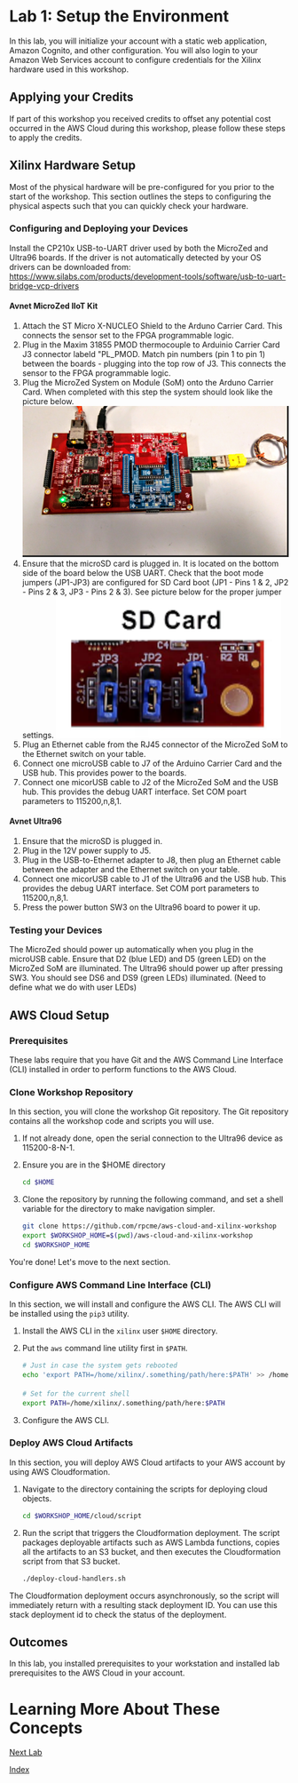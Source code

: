 # Lab 1: Setup the Environment

In this lab, you will initialize your account with a static web application, Amazon Cognito, and other configuration.  You will also login to your Amazon Web Services account to configure credentials for the Xilinx hardware used in this workshop.

## Applying your Credits

If part of this workshop you received credits to offset any potential cost occurred in the AWS Cloud during this workshop, please follow these steps to apply the credits.


## Xilinx Hardware Setup

Most of the physical hardware will be pre-configured for you prior to the start of the workshop.  This section outlines the steps to configuring the physical aspects such that you can quickly check your hardware.

### Configuring and Deploying your Devices

Install the CP210x USB-to-UART driver used by both the MicroZed and Ultra96 boards.  If the driver is not automatically detected by your OS drivers can be downloaded from: https://www.silabs.com/products/development-tools/software/usb-to-uart-bridge-vcp-drivers

#### Avnet MicroZed IIoT Kit
1. Attach the ST Micro X-NUCLEO Shield to the Arduno Carrier Card.  This connects the sensor set to the FPGA programmable logic.
2. Plug in the Maxim 31855 PMOD thermocouple to Arduinio Carrier Card J3 connector labeld "PL_PMOD.  Match pin numbers (pin 1 to pin 1) between the boards - plugging into the top row of J3.  This connects the sensor to the FPGA programmable logic.
3. Plug the MicroZed System on Module (SoM) onto the Arduno Carrier Card.  When completed with this step the system should look like the picture below.
![alt text](images/MicroZed_IIoT_HW_Overview.png "IIoT Kit Overview")
4. Ensure that the microSD card is plugged in. It is located on the bottom side of the board below the USB UART.  Check that the boot mode jumpers (JP1-JP3) are configured for SD Card boot (JP1 - Pins 1 & 2, JP2 - Pins 2 & 3, JP3 - Pins 2 & 3). See picture below for the proper jumper settings.
![alt text](images/MicroZed_SD_CardJumperSettings.png?raw=true "SD Card Boot Jumper Settings")
5. Plug an Ethernet cable from the RJ45 connector of the MicroZed SoM to the Ethernet switch on your table.
6. Connect one microUSB cable to J7 of the Arduino Carrier Card and the USB hub.  This provides power to the boards.
7. Connect one micorUSB cable to J2 of the MicroZed SoM and the USB hub.  This provides the debug UART interface. Set COM poart parameters to 115200,n,8,1.
 
#### Avnet Ultra96

1. Ensure that the microSD is plugged in.
2. Plug in the 12V power supply to J5.
3. Plug in the USB-to-Ethernet adapter to J8, then plug an Ethernet cable between the adapter and the Ethernet switch on your table.
4. Connect one micorUSB cable to J1 of the Ultra96 and the USB hub.  This provides the debug UART interface. Set COM port parameters to 115200,n,8,1.
5. Press the power button SW3 on the Ultra96 board to power it up.

### Testing your Devices

The MicroZed should power up automatically when you plug in the microUSB cable.  Ensure that D2 (blue LED) and D5 (green LED) on the MicroZed SoM are illuminated.
The Ultra96 should power up after pressing SW3.  You should see DS6 and DS9 (green LEDs) illuminated.  (Need to define what we do with user LEDs) 


## AWS Cloud Setup


### Prerequisites

These labs require that you have Git and the AWS Command Line Interface (CLI) installed in order to perform functions to the AWS Cloud.

### Clone Workshop Repository

In this section, you will clone the workshop Git repository.  The Git repository contains all the workshop code and scripts you will use.

1. If not already done, open the serial connection to the Ultra96 device as 115200-8-N-1.
2. Ensure you are in the $HOME directory

   ```bash
   cd $HOME
   ```
3. Clone the repository by running the following command, and set a shell variable for the directory to make navigation simpler.

   ```bash
   git clone https://github.com/rpcme/aws-cloud-and-xilinx-workshop
   export $WORKSHOP_HOME=$(pwd)/aws-cloud-and-xilinx-workshop
   cd $WORKSHOP_HOME
   ```
You're done! Let's move to the next section.

### Configure AWS Command Line Interface (CLI)

In this section, we will install and configure the AWS CLI.  The AWS CLI will be installed using the ```pip3``` utility.

1. Install the AWS CLI in the ```xilinx``` user ```$HOME``` directory.
2. Put the ```aws``` command line utility first in ```$PATH```.

   ```bash
   # Just in case the system gets rebooted
   echo 'export PATH=/home/xilinx/.something/path/here:$PATH' >> /home/xilinx/.profile
   
   # Set for the current shell
   export PATH=/home/xilinx/.something/path/here:$PATH
   ```
3. Configure the AWS CLI.  

### Deploy AWS Cloud Artifacts

In this section, you will deploy AWS Cloud artifacts to your AWS account by using AWS Cloudformation.

1. Navigate to the directory containing the scripts for deploying cloud objects.

   ```bash
   cd $WORKSHOP_HOME/cloud/script
   ```
2. Run the script that triggers the Cloudformation deployment.  The script packages deployable artifacts such as AWS Lambda functions, copies all the artifacts to an S3 bucket, and then executes the Cloudformation script from that S3 bucket.

	```bash
	./deploy-cloud-handlers.sh
	```

The Cloudformation deployment occurs asynchronously, so the script will immediately return with a resulting stack deployment ID. You can use this stack deployment id to check the status of the deployment. 

## Outcomes
In this lab, you installed prerequisites to your workstation and installed lab prerequisites to the AWS Cloud in your account.

# Learning More About These Concepts


[Next Lab](./Lab2.md)

[Index](./README.md)



